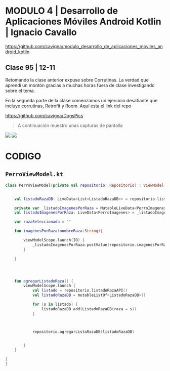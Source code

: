 # MODULO 4 | Desarrollo de Aplicaciones Móviles Android Kotlin | Ignacio Cavallo



https://github.com/cavigna/modulo_desarrollo_de_aplicaciones_moviles_android_kotlin

## Clase 95 | 12-11

Retomando la clase anterior expuse sobre Corrutinas. La verdad que aprendí un montón gracias a muchas horas fuera de clase investigando sobre el tema.

En la segunda parte de la clase comenzamos un ejercicio desafiante que incluye corrutinas, Retrofit y Room. Aquí esta el link del repo

https://github.com/cavigna/DogsPics


> A continuación muestro unas capturas de pantalla


<image src= "./1.jpg">
<image src= "./2.jpg">




# CODIGO


## `PerroViewModel.kt`
```kotlin
class PerroViewModel(private val repositorio: Repositorio) : ViewModel() {


    val listadoRazaDB: LiveData<List<ListadoRazaDB>> = repositorio.listadoRazasDB().asLiveData()

    private var _listadoImagenesPorRaza = MutableLiveData<PerroImagenes>()
    val listadoImagenesPorRaza: LiveData<PerroImagenes> = _listadoImagenesPorRaza

    var razaSeleccionada = ""

    fun imagenesPorRaza(nombreRaza:String){

        viewModelScope.launch(IO) {
            _listadoImagenesPorRaza.postValue(repositorio.imagenesPorRaza(nombreRaza))
        }

    }




    fun agregarListadoRaza() {
        viewModelScope.launch {
            val listado = repositorio.listadoRazaAPI()
            val listadoRazaDB = mutableListOf<ListadoRazaDB>()

            for (s in listado) {
                listadoRazaDB.add(ListadoRazaDB(raza = s))
            }



            repositorio.agregarListaRazaDB(listadoRazaDB)


        }
    }

}
}




